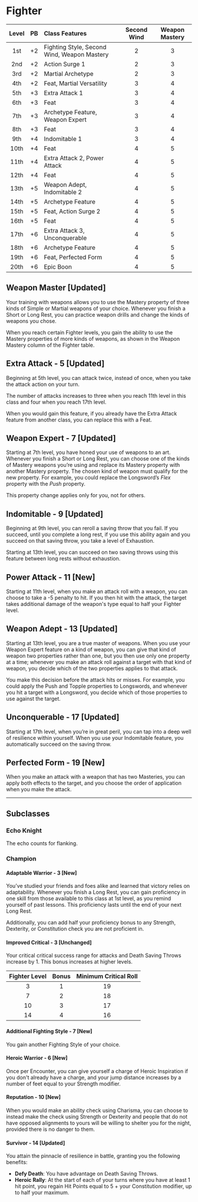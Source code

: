 # Fighter

| Level | PB  | Class Features                              | Second Wind | Weapon Mastery |
| :---: | :-: | :------------------------------------------ | :---------: | :------------: |
|  1st  | +2  | Fighting Style, Second Wind, Weapon Mastery |      2      |       3        |
|  2nd  | +2  | Action Surge 1                              |      2      |       3        |
|  3rd  | +2  | Martial Archetype                           |      2      |       3        |
|  4th  | +2  | Feat, Martial Versatility                   |      3      |       4        |
|  5th  | +3  | Extra Attack 1                              |      3      |       4        |
|  6th  | +3  | Feat                                        |      3      |       4        |
|  7th  | +3  | Archetype Feature, Weapon Expert            |      3      |       4        |
|  8th  | +3  | Feat                                        |      3      |       4        |
|  9th  | +4  | Indomitable 1                               |      3      |       4        |
| 10th  | +4  | Feat                                        |      4      |       5        |
| 11th  | +4  | Extra Attack 2, Power Attack                |      4      |       5        |
| 12th  | +4  | Feat                                        |      4      |       5        |
| 13th  | +5  | Weapon Adept, Indomitable 2                 |      4      |       5        |
| 14th  | +5  | Archetype Feature                           |      4      |       5        |
| 15th  | +5  | Feat, Action Surge 2                        |      4      |       5        |
| 16th  | +5  | Feat                                        |      4      |       5        |
| 17th  | +6  | Extra Attack 3, Unconquerable               |      4      |       5        |
| 18th  | +6  | Archetype Feature                           |      4      |       5        |
| 19th  | +6  | Feat, Perfected Form                        |      4      |       5        |
| 20th  | +6  | Epic Boon                                   |      4      |       5        |

## Weapon Master [Updated]

Your training with weapons allows you to use the Mastery property of three kinds of Simple or Martial weapons of your choice. Whenever you finish a Short or Long Rest, you can practice weapon drills and change the kinds of weapons you chose.

When you reach certain Fighter levels, you gain the ability to use the Mastery properties of more kinds of weapons, as shown in the Weapon Mastery column of the Fighter table.

## Extra Attack - 5 [Updated]

Beginning at 5th level, you can attack twice, instead of once, when you take the attack action on your turn.

The number of attacks increases to three when you reach 11th level in this class and four when you reach 17th level.

When you would gain this feature, if you already have the Extra Attack feature from another class, you can replace this with a Feat.

## Weapon Expert - 7 [Updated]

Starting at 7th level, you have honed your use of weapons to an art. Whenever you finish a Short or Long Rest, you can choose one of the kinds of Mastery weapons you’re using and replace its Mastery property with another Mastery property. The chosen kind of weapon must qualify for the new property. For example, you could replace the Longsword’s _Flex_ property with the _Push_ property.

This property change applies only for you, not for others.

## Indomitable - 9 [Updated]

Beginning at 9th level, you can reroll a saving throw that you fail.  If you succeed, until you complete a long rest, if you use this ability again and you succeed on that saving throw, you take a level of Exhaustion.

Starting at 13th level, you can succeed on two saving throws using this feature between long rests without exhaustion.

## Power Attack - 11 [New]

Starting at 11th level, when you make an attack roll with a weapon, you can choose to take a -5 penalty to hit. If you then hit with the attack, the target takes additional damage of the weapon's type equal to half your Fighter level.

## Weapon Adept - 13 [Updated]

Starting at 13th level, you are a true master of weapons. When you use your Weapon Expert feature on a kind of weapon, you can give that kind of weapon two properties rather than one, but you then use only one property at a time; whenever you make an attack roll against a target with that kind of weapon, you decide which of the two properties applies to that attack.

You make this decision before the attack hits or misses. For example, you could apply the Push and Topple properties to Longswords, and whenever you hit a target with a Longsword, you decide which of those properties to use against the target.

## Unconquerable - 17 [Updated]

Starting at 17th level, when you’re in great peril, you can tap into a deep well of resilience within yourself. When you use your Indomitable feature, you automatically succeed on the saving throw.

## Perfected Form - 19 [New]

When you make an attack with a weapon that has two Masteries, you can apply both effects to the target, and you choose the order of application when you make the attack.

------------

## Subclasses

### Echo Knight

The echo counts for flanking.

### Champion

#### Adaptable Warrior - 3 [New]

You’ve studied your friends and foes alike and learned that victory relies on adaptability. Whenever you finish a Long Rest, you can gain proficiency in one skill from those available to this class at 1st level, as you remind yourself of past lessons. This proficiency lasts until the end of your next Long Rest.

Additionally, you can add half your proficiency bonus to any Strength, Dexterity, or Constitution check you are not proficient in.

#### Improved Critical - 3 [Unchanged]

Your critical critical success range for attacks and Death Saving Throws increase by 1. This bonus increases at higher levels.

| Fighter Level | Bonus | Minimum Critical Roll |
| :-----------: | :---: | :-------------------: |
|       3       |   1   |          19           |
|       7       |   2   |          18           |
|      10       |   3   |          17           |
|      14       |   4   |          16           |

#### Additional Fighting Style - 7 [New]

You gain another Fighting Style of your choice.

#### Heroic Warrior - 6 [New]

Once per Encounter, you can give yourself a charge of Heroic Inspiration if you don't already have a charge, and your jump distance increases by a number of feet equal to your Strength modifier.

#### Reputation - 10 [New]

When you would make an ability check using Charisma, you can choose to instead make the check using Strength or Dexterity and people that do not have opposed alignments to yours will be willing to shelter you for the night, provided there is no danger to them.

#### Survivor - 14 [Updated]

You attain the pinnacle of resilience in battle, granting you the following benefits:

- **Defy Death**: You have advantage on Death Saving Throws.
- **Heroic Rally**: At the start of each of your turns where you have at least 1 hit point, you regain Hit Points equal to 5 + your Constitution modifier, up to half your maximum.
